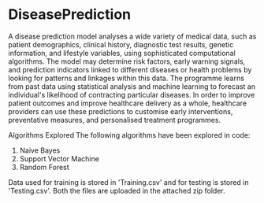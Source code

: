# DiseasePrediction
A disease prediction model analyses a wide variety of medical data, such as patient demographics, clinical history, diagnostic test results, genetic information, and lifestyle variables, using sophisticated computational algorithms. 
The model may determine risk factors, early warning signals, and prediction indicators linked to different diseases or health problems by looking for patterns and linkages within this data. 
The programme learns from past data using statistical analysis and machine learning to forecast an individual's likelihood of contracting particular diseases. 
In order to improve patient outcomes and improve healthcare delivery as a whole, healthcare providers can use these predictions to customise early interventions, preventative measures, and personalised treatment programmes.

Algorithms Explored
The following algorithms have been explored in code:

1. Naive Bayes
2. Support Vector Machine
3. Random Forest

Data used for training is stored in 'Training.csv' and for testing is stored in 'Testing.csv'. Both the files are uploaded in the attached zip folder.
